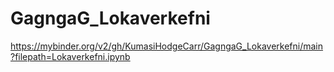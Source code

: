 # GagngaG_Lokaverkefni
https://mybinder.org/v2/gh/KumasiHodgeCarr/GagngaG_Lokaverkefni/main?filepath=Lokaverkefni.ipynb
